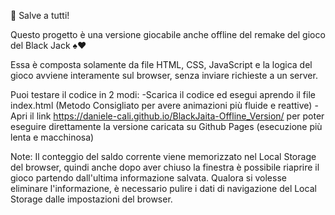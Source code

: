 👋 Salve a tutti!

Questo progetto è una versione giocabile anche offline del remake del gioco del Black Jack ♠♥️

Essa è composta solamente da file HTML, CSS, JavaScript e la logica del gioco avviene interamente sul browser, senza inviare richieste a un server.

Puoi testare il codice in 2 modi:
-Scarica il codice ed esegui aprendo il file index.html (Metodo Consigliato per avere animazioni più fluide e reattive)
-Apri il link https://daniele-cali.github.io/BlackJaita-Offline_Version/ per poter eseguire direttamente la versione caricata su Github Pages (esecuzione più lenta e macchinosa)

Note:
Il conteggio del saldo corrente viene memorizzato nel Local Storage del browser, quindi anche dopo aver chiuso la finestra è possibile riaprire il gioco partendo dall'ultima informazione salvata.
Qualora si volesse eliminare l'informazione, è necessario pulire i dati di navigazione del Local Storage dalle impostazioni del browser.
